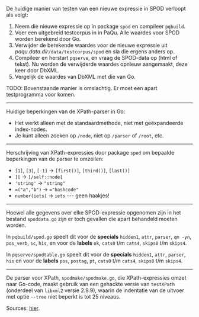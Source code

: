 
De huidige manier van testen van een nieuwe expressie in SPOD verloopt
als volgt:

 1. Neem die nieuwe expressie op in package `spod` en compileer `pqbuild`.
 2. Voer een uitgebreid testcorpus in in PaQu. Alle waardes voor SPOD
    worden berekend door Go.
 3. Verwijder de berekende waardes voor de nieuwe expressie uit
    *paqu.data.dir*`/data/testcorpus/spod` en sla die ergens anders
    op.
 4. Compileer en herstart `pqserve`, en vraag de SPOD-data op (html of
    tekst). Nu worden de verwijderde waardes opnieuw aangemaakt, deze
    keer door DbXML.
 5. Vergelijk de waardes van DbXML met die van Go.

TODO: Bovenstaande manier is omslachtig. Er moet een apart
testprogramma voor komen.

----

Huidige beperkingen van de XPath-parser in Go:

 * Het werkt alleen met de standaardmethode, niet met geëxpandeerde
   index-nodes.
 * Je kunt alleen zoeken op `/node`, niet op `/parser` of `/root`, etc.

----

Herschrijving van XPath-expressies door package `spod` om bepaalde
beperkingen van de parser te omzeilen:

 * `[1]`, `[3]`, `[-1]` → `[first()]`, `[third()]`, `[last()]`
 * `][` → `]/self::node[`
 * `'string'` → `"string"`
 * `=("a","b")` → `="hashcode"`
 * `number(iets)` → ` iets ` --- geen haakjes!

----

Hoewel alle gegevens over elke SPOD-expressie opgenomen zijn in het
bestand `spoddata.go` zijn er toch gevallen die apart behandeld moeten
worden.

In `pqbuild/spod.go` speelt dit voor de **specials** `hidden1`, `attr`,
`parser`, `qm -yn`, `pos_verb`, `sc`, `his`, en voor de **labels** `ok`,
`cats0` t/m `cats4`, `skips0` t/m `skips4`.

In `pqserve/spodtable.go` speelt dit voor de **specials** `hidden1`,
`attr`, `parser`, `his` en voor de **labels** `pos`, `postag`, `pt`,
`cats0` t/m `cats4`, `skips0` t/m `skips4`.

----

De parser voor XPath, `spodmake/spodmake.go`, die XPath-expressies omzet naar Go-code, maakt
gebruik van een gehackte versie van `testXPath` (onderdeel van
`libxml2` versie 2.9.9), waarin de indentatie van de uitvoer met optie
`--tree` niet beperkt is tot 25 niveaus.

Sources: [hier](https://github.com/rug-compling/alud/tree/master/libxml2/2.9.9).
